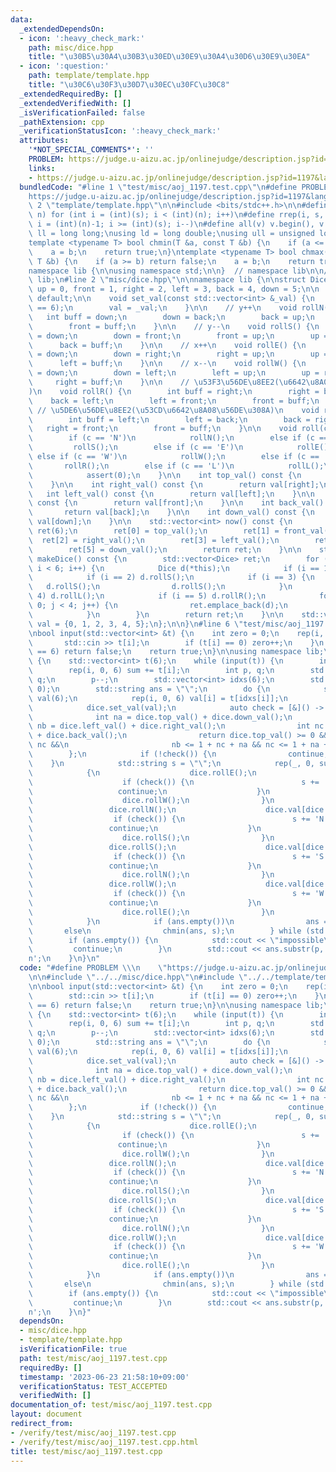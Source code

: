 ```yaml
---
data:
  _extendedDependsOn:
  - icon: ':heavy_check_mark:'
    path: misc/dice.hpp
    title: "\u30B5\u30A4\u30B3\u30ED\u30E9\u30A4\u30D6\u30E9\u30EA"
  - icon: ':question:'
    path: template/template.hpp
    title: "\u30C6\u30F3\u30D7\u30EC\u30FC\u30C8"
  _extendedRequiredBy: []
  _extendedVerifiedWith: []
  _isVerificationFailed: false
  _pathExtension: cpp
  _verificationStatusIcon: ':heavy_check_mark:'
  attributes:
    '*NOT_SPECIAL_COMMENTS*': ''
    PROBLEM: https://judge.u-aizu.ac.jp/onlinejudge/description.jsp?id=1197&lang=en
    links:
    - https://judge.u-aizu.ac.jp/onlinejudge/description.jsp?id=1197&lang=en
  bundledCode: "#line 1 \"test/misc/aoj_1197.test.cpp\"\n#define PROBLEM \\\n    \"\
    https://judge.u-aizu.ac.jp/onlinejudge/description.jsp?id=1197&lang=en\"\n\n#line\
    \ 2 \"template/template.hpp\"\n\n#include <bits/stdc++.h>\n\n#define rep(i, s,\
    \ n) for (int i = (int)(s); i < (int)(n); i++)\n#define rrep(i, s, n) for (int\
    \ i = (int)(n)-1; i >= (int)(s); i--)\n#define all(v) v.begin(), v.end()\n\nusing\
    \ ll = long long;\nusing ld = long double;\nusing ull = unsigned long long;\n\n\
    template <typename T> bool chmin(T &a, const T &b) {\n    if (a <= b) return false;\n\
    \    a = b;\n    return true;\n}\ntemplate <typename T> bool chmax(T &a, const\
    \ T &b) {\n    if (a >= b) return false;\n    a = b;\n    return true;\n}\n\n\
    namespace lib {\n\nusing namespace std;\n\n}  // namespace lib\n\n// using namespace\
    \ lib;\n#line 2 \"misc/dice.hpp\"\n\nnamespace lib {\n\nstruct Dice {\n    int\
    \ up = 0, front = 1, right = 2, left = 3, back = 4, down = 5;\n\n    Dice() =\
    \ default;\n\n    void set_val(const std::vector<int> &_val) {\n        assert(int(_val.size())\
    \ == 6);\n        val = _val;\n    }\n\n    // y++\n    void rollN() {\n     \
    \   int buff = down;\n        down = back;\n        back = up;\n        up = front;\n\
    \        front = buff;\n    }\n\n    // y--\n    void rollS() {\n        int buff\
    \ = down;\n        down = front;\n        front = up;\n        up = back;\n  \
    \      back = buff;\n    }\n\n    // x++\n    void rollE() {\n        int buff\
    \ = down;\n        down = right;\n        right = up;\n        up = left;\n  \
    \      left = buff;\n    }\n\n    // x--\n    void rollW() {\n        int buff\
    \ = down;\n        down = left;\n        left = up;\n        up = right;\n   \
    \     right = buff;\n    }\n\n    // \u53F3\u56DE\u8EE2(\u6642\u8A08\u56DE\u308A\
    )\n    void rollR() {\n        int buff = right;\n        right = back;\n    \
    \    back = left;\n        left = front;\n        front = buff;\n    }\n\n   \
    \ // \u5DE6\u56DE\u8EE2(\u53CD\u6642\u8A08\u56DE\u308A)\n    void rollL() {\n\
    \        int buff = left;\n        left = back;\n        back = right;\n     \
    \   right = front;\n        front = buff;\n    }\n\n    void roll(char c) {\n\
    \        if (c == 'N')\n            rollN();\n        else if (c == 'S')\n   \
    \         rollS();\n        else if (c == 'E')\n            rollE();\n       \
    \ else if (c == 'W')\n            rollW();\n        else if (c == 'R')\n     \
    \       rollR();\n        else if (c == 'L')\n            rollL();\n        else\n\
    \            assert(0);\n    }\n\n    int top_val() const {\n        return val[up];\n\
    \    }\n\n    int right_val() const {\n        return val[right];\n    }\n\n \
    \   int left_val() const {\n        return val[left];\n    }\n\n    int front_val()\
    \ const {\n        return val[front];\n    }\n\n    int back_val() const {\n \
    \       return val[back];\n    }\n\n    int down_val() const {\n        return\
    \ val[down];\n    }\n\n    std::vector<int> now() const {\n        std::vector<int>\
    \ ret(6);\n        ret[0] = top_val();\n        ret[1] = front_val();\n      \
    \  ret[2] = right_val();\n        ret[3] = left_val();\n        ret[4] = back_val();\n\
    \        ret[5] = down_val();\n        return ret;\n    }\n\n    std::vector<Dice>\
    \ makeDice() const {\n        std::vector<Dice> ret;\n        for (int i = 0;\
    \ i < 6; i++) {\n            Dice d(*this);\n            if (i == 1) d.rollN();\n\
    \            if (i == 2) d.rollS();\n            if (i == 3) {\n             \
    \   d.rollS();\n                d.rollS();\n            }\n            if (i ==\
    \ 4) d.rollL();\n            if (i == 5) d.rollR();\n            for (int j =\
    \ 0; j < 4; j++) {\n                ret.emplace_back(d);\n                d.rollE();\n\
    \            }\n        }\n        return ret;\n    }\n\n    std::vector<int>\
    \ val = {0, 1, 2, 3, 4, 5};\n};\n\n}\n#line 6 \"test/misc/aoj_1197.test.cpp\"\n\
    \nbool input(std::vector<int> &t) {\n    int zero = 0;\n    rep(i, 0, 6) {\n \
    \       std::cin >> t[i];\n        if (t[i] == 0) zero++;\n    }\n    if (zero\
    \ == 6) return false;\n    return true;\n}\n\nusing namespace lib;\n\nint main()\
    \ {\n    std::vector<int> t(6);\n    while (input(t)) {\n        int sum = 0;\n\
    \        rep(i, 0, 6) sum += t[i];\n        int p, q;\n        std::cin >> p >>\
    \ q;\n        p--;\n        std::vector<int> idxs(6);\n        std::iota(all(idxs),\
    \ 0);\n        std::string ans = \"\";\n        do {\n            std::vector<int>\
    \ val(6);\n            rep(i, 0, 6) val[i] = t[idxs[i]];\n            Dice dice;\n\
    \            dice.set_val(val);\n            auto check = [&]() -> bool {\n  \
    \              int na = dice.top_val() + dice.down_val();\n                int\
    \ nb = dice.left_val() + dice.right_val();\n                int nc = dice.front_val()\
    \ + dice.back_val();\n                return dice.top_val() >= 0 && na <= nb +\
    \ nc &&\n                       nb <= 1 + nc + na && nc <= 1 + na + nb;\n    \
    \        };\n            if (!check()) {\n                continue;\n        \
    \    }\n            std::string s = \"\";\n            rep(_, 0, sum) {\n    \
    \            {\n                    dice.rollE();\n                    dice.val[dice.up]--;\n\
    \                    if (check()) {\n                        s += 'E';\n     \
    \                   continue;\n                    }\n                    dice.val[dice.up]++;\n\
    \                    dice.rollW();\n                }\n                {\n   \
    \                 dice.rollN();\n                    dice.val[dice.up]--;\n  \
    \                  if (check()) {\n                        s += 'N';\n       \
    \                 continue;\n                    }\n                    dice.val[dice.up]++;\n\
    \                    dice.rollS();\n                }\n                {\n   \
    \                 dice.rollS();\n                    dice.val[dice.up]--;\n  \
    \                  if (check()) {\n                        s += 'S';\n       \
    \                 continue;\n                    }\n                    dice.val[dice.up]++;\n\
    \                    dice.rollN();\n                }\n                {\n   \
    \                 dice.rollW();\n                    dice.val[dice.up]--;\n  \
    \                  if (check()) {\n                        s += 'W';\n       \
    \                 continue;\n                    }\n                    dice.val[dice.up]++;\n\
    \                    dice.rollE();\n                }\n                assert(0);\n\
    \            }\n            if (ans.empty())\n                ans = s;\n     \
    \       else\n                chmin(ans, s);\n        } while (std::next_permutation(all(idxs)));\n\
    \        if (ans.empty()) {\n            std::cout << \"impossible\\n\";\n   \
    \         continue;\n        }\n        std::cout << ans.substr(p, q - p) << '\\\
    n';\n    }\n}\n"
  code: "#define PROBLEM \\\n    \"https://judge.u-aizu.ac.jp/onlinejudge/description.jsp?id=1197&lang=en\"\
    \n\n#include \"../../misc/dice.hpp\"\n#include \"../../template/template.hpp\"\
    \n\nbool input(std::vector<int> &t) {\n    int zero = 0;\n    rep(i, 0, 6) {\n\
    \        std::cin >> t[i];\n        if (t[i] == 0) zero++;\n    }\n    if (zero\
    \ == 6) return false;\n    return true;\n}\n\nusing namespace lib;\n\nint main()\
    \ {\n    std::vector<int> t(6);\n    while (input(t)) {\n        int sum = 0;\n\
    \        rep(i, 0, 6) sum += t[i];\n        int p, q;\n        std::cin >> p >>\
    \ q;\n        p--;\n        std::vector<int> idxs(6);\n        std::iota(all(idxs),\
    \ 0);\n        std::string ans = \"\";\n        do {\n            std::vector<int>\
    \ val(6);\n            rep(i, 0, 6) val[i] = t[idxs[i]];\n            Dice dice;\n\
    \            dice.set_val(val);\n            auto check = [&]() -> bool {\n  \
    \              int na = dice.top_val() + dice.down_val();\n                int\
    \ nb = dice.left_val() + dice.right_val();\n                int nc = dice.front_val()\
    \ + dice.back_val();\n                return dice.top_val() >= 0 && na <= nb +\
    \ nc &&\n                       nb <= 1 + nc + na && nc <= 1 + na + nb;\n    \
    \        };\n            if (!check()) {\n                continue;\n        \
    \    }\n            std::string s = \"\";\n            rep(_, 0, sum) {\n    \
    \            {\n                    dice.rollE();\n                    dice.val[dice.up]--;\n\
    \                    if (check()) {\n                        s += 'E';\n     \
    \                   continue;\n                    }\n                    dice.val[dice.up]++;\n\
    \                    dice.rollW();\n                }\n                {\n   \
    \                 dice.rollN();\n                    dice.val[dice.up]--;\n  \
    \                  if (check()) {\n                        s += 'N';\n       \
    \                 continue;\n                    }\n                    dice.val[dice.up]++;\n\
    \                    dice.rollS();\n                }\n                {\n   \
    \                 dice.rollS();\n                    dice.val[dice.up]--;\n  \
    \                  if (check()) {\n                        s += 'S';\n       \
    \                 continue;\n                    }\n                    dice.val[dice.up]++;\n\
    \                    dice.rollN();\n                }\n                {\n   \
    \                 dice.rollW();\n                    dice.val[dice.up]--;\n  \
    \                  if (check()) {\n                        s += 'W';\n       \
    \                 continue;\n                    }\n                    dice.val[dice.up]++;\n\
    \                    dice.rollE();\n                }\n                assert(0);\n\
    \            }\n            if (ans.empty())\n                ans = s;\n     \
    \       else\n                chmin(ans, s);\n        } while (std::next_permutation(all(idxs)));\n\
    \        if (ans.empty()) {\n            std::cout << \"impossible\\n\";\n   \
    \         continue;\n        }\n        std::cout << ans.substr(p, q - p) << '\\\
    n';\n    }\n}"
  dependsOn:
  - misc/dice.hpp
  - template/template.hpp
  isVerificationFile: true
  path: test/misc/aoj_1197.test.cpp
  requiredBy: []
  timestamp: '2023-06-23 21:58:10+09:00'
  verificationStatus: TEST_ACCEPTED
  verifiedWith: []
documentation_of: test/misc/aoj_1197.test.cpp
layout: document
redirect_from:
- /verify/test/misc/aoj_1197.test.cpp
- /verify/test/misc/aoj_1197.test.cpp.html
title: test/misc/aoj_1197.test.cpp
---
```

